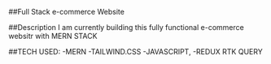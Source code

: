 ##Full Stack e-commerce Website 

##Description
I am currently building this  fully functional e-commerce websitr with MERN STACK


##TECH USED:
-MERN
-TAILWIND.CSS
-JAVASCRIPT,
-REDUX RTK QUERY

